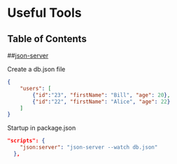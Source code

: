 # Useful Tools

## Table of Contents

##[json-server](https://www.npmjs.com/package/json-server)

Create a db.json file
```json
{
    "users": [
        {"id":"23", "firstName": "Bill", "age": 20},
        {"id":"22", "firstName": "Alice", "age": 22}
    ]
}
```

Startup in package.json
```json
"scripts": {
    "json:server": "json-server --watch db.json"
  },
```